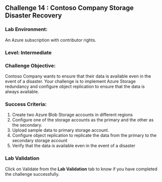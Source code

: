 ## Challenge 14 : Contoso Company Storage Disaster Recovery

### **Lab Environment:** 
An Azure subscription with contributor rights.

### **Level:** Intermediate 

### **Challenge Objective:**

Contoso Company wants to ensure that their data is available even in the 
event of a disaster. Your challenge is to implement Azure Storage 
redundancy and configure object replication to ensure that the data is 
always available.

### Success Criteria:

1. Create two Azure Blob Storage accounts in different regions
1. Configure one of the storage accounts as the primary and the other as 
the secondary.
1. Upload sample data to primary storage account. 
1. Configure object replication to replicate the data from the primary to 
the secondary storage account
1. Verify that the data is available even in the event of a disaster

### Lab Validation

Click on Validate from the **Lab Validation** tab to know if you have completed the challenge successfully.
